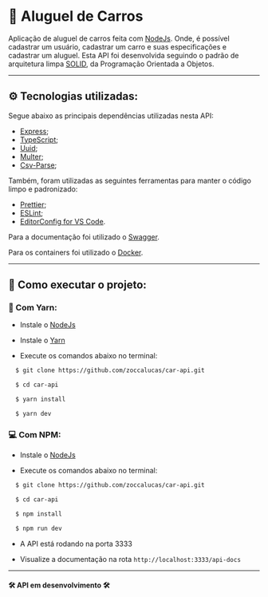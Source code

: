 # 🚗 Aluguel de Carros

Aplicação de aluguel de carros feita com [NodeJs](https://nodejs.org/en/). Onde, é possível cadastrar um usuário, cadastrar um carro e suas especificações e cadastrar um aluguel.
Esta API foi desenvolvida seguindo o padrão de arquitetura limpa [SOLID](https://blog.cleancoder.com/uncle-bob/2020/10/18/Solid-Relevance.html), da Programação Orientada a Objetos.

---

## ⚙️ Tecnologias utilizadas:

Segue abaixo as principais dependências utilizadas nesta API:

- [Express](https://expressjs.com/pt-br/);
- [TypeScript](https://www.typescriptlang.org/);
- [Uuid](https://www.npmjs.com/package/uuid);
- [Multer](https://www.npmjs.com/package/multer);
- [Csv-Parse](https://www.npmjs.com/package/csv-parse);

Também, foram utilizadas as seguintes ferramentas para manter o código limpo e padronizado:

- [Prettier](https://prettier.io/);
- [ESLint](https://eslint.org/);
- [EditorConfig for VS Code](https://marketplace.visualstudio.com/items?itemName=EditorConfig.EditorConfig).

Para a documentação foi utilizado o [Swagger](https://swagger.io/).

Para os containers foi utilizado o [Docker](https://docs.docker.com/get-docker/).

---

## 📁 Como executar o projeto:

### 🚀 Com Yarn:

-  Instale o [NodeJs](https://nodejs.org/en/)

-  Instale o [Yarn](https://yarnpkg.com/)

-  Execute os comandos abaixo no terminal:

```bash
  $ git clone https://github.com/zoccalucas/car-api.git

  $ cd car-api

  $ yarn install

  $ yarn dev
```

### 💻 Com NPM:

-  Instale o [NodeJs](https://nodejs.org/en/)

-  Execute os comandos abaixo no terminal:

```bash
  $ git clone https://github.com/zoccalucas/car-api.git

  $ cd car-api

  $ npm install

  $ npm run dev
```

- A API está rodando na porta 3333

- Visualize a documentação na rota `http://localhost:3333/api-docs`

---
#### **🛠️ API em desenvolvimento 🛠️**

